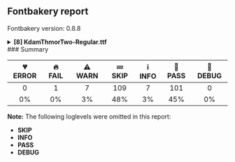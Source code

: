 ## Fontbakery report

Fontbakery version: 0.8.8

<details><summary><b>[8] KdamThmorTwo-Regular.ttf</b></summary><div><details><summary>🔥 <b>FAIL:</b> OS/2.fsSelection bit 7 (USE_TYPO_METRICS) is set in all fonts. (<a href="https://font-bakery.readthedocs.io/en/latest/fontbakery/profiles/googlefonts.html#com.google.fonts/check/os2/use_typo_metrics">com.google.fonts/check/os2/use_typo_metrics</a>)</summary><div>


* 🔥 **FAIL** OS/2.fsSelection bit 7 (USE_TYPO_METRICS) wasNOT set in the following fonts: ['fonts/ttf/KdamThmorTwo-Regular.ttf']. [code: missing-os2-fsselection-bit7]
</div></details><details><summary>⚠ <b>WARN:</b> Checking OS/2 achVendID. (<a href="https://font-bakery.readthedocs.io/en/latest/fontbakery/profiles/googlefonts.html#com.google.fonts/check/vendor_id">com.google.fonts/check/vendor_id</a>)</summary><div>


* ⚠ **WARN** OS/2 VendorID value 'ANGT' is not yet recognized. If you registered it recently, then it's safe to ignore this warning message. Otherwise, you should set it to your own unique 4 character code, and register it with Microsoft at https://www.microsoft.com/typography/links/vendorlist.aspx
 [code: unknown]
</div></details><details><summary>⚠ <b>WARN:</b> Ensure fonts have ScriptLangTags declared on the 'meta' table. (<a href="https://font-bakery.readthedocs.io/en/latest/fontbakery/profiles/googlefonts.html#com.google.fonts/check/meta/script_lang_tags">com.google.fonts/check/meta/script_lang_tags</a>)</summary><div>


* ⚠ **WARN** This font file does not have a 'meta' table. [code: lacks-meta-table]
</div></details><details><summary>⚠ <b>WARN:</b> Check if each glyph has the recommended amount of contours. (<a href="https://font-bakery.readthedocs.io/en/latest/fontbakery/profiles/universal.html#com.google.fonts/check/contour_count">com.google.fonts/check/contour_count</a>)</summary><div>


* ⚠ **WARN** This font has a 'Soft Hyphen' character (codepoint 0x00AD) which is supposed to be zero-width and invisible, and is used to mark a hyphenation possibility within a word in the absence of or overriding dictionary hyphenation. It is mostly an obsolete mechanism now, and the character is only included in fonts for legacy codepage coverage. [code: softhyphen]
* ⚠ **WARN** This check inspects the glyph outlines and detects the total number of contours in each of them. The expected values are infered from the typical ammounts of contours observed in a large collection of reference font families. The divergences listed below may simply indicate a significantly different design on some of your glyphs. On the other hand, some of these may flag actual bugs in the font such as glyphs mapped to an incorrect codepoint. Please consider reviewing the design and codepoint assignment of these to make sure they are correct.

The following glyphs do not have the recommended number of contours:

	- Glyph name: asterisk	Contours detected: 5	Expected: 1 or 4
	- Glyph name: uni00AD	Contours detected: 1	Expected: 0
	- Glyph name: Eth	Contours detected: 3	Expected: 2
	- Glyph name: dagger	Contours detected: 4	Expected: 1 or 2
	- Glyph name: daggerdbl	Contours detected: 7	Expected: 1 or 3
	- Glyph name: uni25CC	Contours detected: 10	Expected: 16 or 12
	- Glyph name: Eth	Contours detected: 3	Expected: 2
	- Glyph name: asterisk	Contours detected: 5	Expected: 1 or 4
	- Glyph name: dagger	Contours detected: 4	Expected: 1 or 2
	- Glyph name: daggerdbl	Contours detected: 7	Expected: 1 or 3
	- Glyph name: uni00AD	Contours detected: 1	Expected: 0 
	- And Glyph name: uni25CC	Contours detected: 10	Expected: 16 or 12
 [code: contour-count]
</div></details><details><summary>⚠ <b>WARN:</b> Ensure no GSUB5/GPOS7 lookups are present. (<a href="https://font-bakery.readthedocs.io/en/latest/fontbakery/profiles/universal.html#com.google.fonts/check/gsub5_gpos7">com.google.fonts/check/gsub5_gpos7</a>)</summary><div>


* ⚠ **WARN** Font contains a GSUB5 lookup which is not processed by macOS [code: has-gsub5]
</div></details><details><summary>⚠ <b>WARN:</b> Are there any misaligned on-curve points? (<a href="https://font-bakery.readthedocs.io/en/latest/fontbakery/profiles/<Section: Outline Correctness Checks>.html#com.google.fonts/check/outline_alignment_miss">com.google.fonts/check/outline_alignment_miss</a>)</summary><div>


* ⚠ **WARN** The following glyphs have on-curve points which have potentially incorrect y coordinates:
	* comma (U+002C): X=92.0,Y=2.0 (should be at baseline 0?)
	* comma (U+002C): X=51.0,Y=2.0 (should be at baseline 0?)
	* seven (U+0037): X=21.0,Y=794.0 (should be at cap-height 793?)
	* seven (U+0037): X=392.0,Y=794.0 (should be at cap-height 793?)
	* semicolon (U+003B): X=114.0,Y=2.0 (should be at baseline 0?)
	* semicolon (U+003B): X=74.0,Y=2.0 (should be at baseline 0?)
	* Z (U+005A): X=558.0,Y=-1.0 (should be at baseline 0?)
	* Z (U+005A): X=134.0,Y=-1.0 (should be at baseline 0?)
	* Z (U+005A): X=63.0,Y=794.0 (should be at cap-height 793?)
	* Z (U+005A): X=463.0,Y=794.0 (should be at cap-height 793?) and 19 more.

Use -F or --full-lists to disable shortening of long lists. [code: found-misalignments]
</div></details><details><summary>⚠ <b>WARN:</b> Do any segments have colinear vectors? (<a href="https://font-bakery.readthedocs.io/en/latest/fontbakery/profiles/<Section: Outline Correctness Checks>.html#com.google.fonts/check/outline_colinear_vectors">com.google.fonts/check/outline_colinear_vectors</a>)</summary><div>


* ⚠ **WARN** The following glyphs have colinear vectors:
	* dagger (U+2020): L<<227.0,0.0>--<213.0,305.0>> -> L<<213.0,305.0>--<213.0,448.0>>
	* dagger (U+2020): L<<292.0,448.0>--<292.0,306.0>> -> L<<292.0,306.0>--<277.0,0.0>>
	* exclam (U+0021): L<<120.0,247.0>--<92.0,612.0>> -> L<<92.0,612.0>--<92.0,805.0>>
	* exclam (U+0021): L<<220.0,805.0>--<220.0,612.0>> -> L<<220.0,612.0>--<191.0,247.0>>
	* exclamdown (U+00A1): L<<185.0,365.0>--<213.0,0.0>> -> L<<213.0,0.0>--<213.0,-193.0>>
	* exclamdown (U+00A1): L<<85.0,-193.0>--<85.0,0.0>> -> L<<85.0,0.0>--<114.0,365.0>>
	* lozenge (U+25CA): L<<308.0,113.0>--<387.0,237.0>> -> L<<387.0,237.0>--<490.0,390.0>>
	* lozenge (U+25CA): L<<317.0,677.0>--<238.0,548.0>> -> L<<238.0,548.0>--<140.0,402.0>>
	* lozenge (U+25CA): L<<490.0,390.0>--<408.0,515.0>> -> L<<408.0,515.0>--<317.0,677.0>> and uni1799 (U+1799): L<<450.0,98.0>--<451.0,430.0>> -> L<<451.0,430.0>--<451.0,514.0>> [code: found-colinear-vectors]
</div></details><details><summary>⚠ <b>WARN:</b> Do outlines contain any semi-vertical or semi-horizontal lines? (<a href="https://font-bakery.readthedocs.io/en/latest/fontbakery/profiles/<Section: Outline Correctness Checks>.html#com.google.fonts/check/outline_semi_vertical">com.google.fonts/check/outline_semi_vertical</a>)</summary><div>


* ⚠ **WARN** The following glyphs have semi-vertical/semi-horizontal lines:
 * AE (U+00C6): L<<443.0,794.0>--<934.0,793.0>>
 * Aacute (U+00C1): L<<377.0,1035.0>--<502.0,1034.0>>
 * Agrave (U+00C0): L<<194.0,1034.0>--<319.0,1035.0>>
 * Eacute (U+00C9): L<<344.0,1035.0>--<469.0,1034.0>>
 * Egrave (U+00C8): L<<161.0,1034.0>--<286.0,1035.0>>
 * Iacute (U+00CD): L<<189.0,1035.0>--<314.0,1034.0>>
 * Igrave (U+00CC): L<<11.0,1034.0>--<136.0,1035.0>>
 * OE (U+0152): L<<247.0,797.0>--<945.0,793.0>>
 * OE (U+0152): L<<951.0,0.0>--<247.0,-4.0>>
 * Oacute (U+00D3): L<<387.0,1035.0>--<512.0,1034.0>> and 74 more.

Use -F or --full-lists to disable shortening of long lists. [code: found-semi-vertical]
</div></details><br></div></details>
### Summary

| 💔 ERROR | 🔥 FAIL | ⚠ WARN | 💤 SKIP | ℹ INFO | 🍞 PASS | 🔎 DEBUG |
|:-----:|:----:|:----:|:----:|:----:|:----:|:----:|
| 0 | 1 | 7 | 109 | 7 | 101 | 0 |
| 0% | 0% | 3% | 48% | 3% | 45% | 0% |

**Note:** The following loglevels were omitted in this report:
* **SKIP**
* **INFO**
* **PASS**
* **DEBUG**
